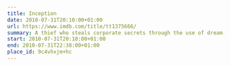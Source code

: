 ```yaml
---
title: Inception
date: 2010-07-31T20:10:00+01:00
url: https://www.imdb.com/title/tt1375666/
summary: A thief who steals corporate secrets through the use of dream-sharing technology is given the inverse task of planting an idea into the mind of a CEO.
start: 2010-07-31T20:10:00+01:00
end: 2010-07-31T22:38:00+01:00
place_id: 9c4vhxjm+hc
---
```

